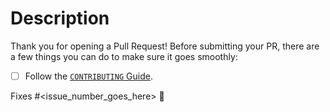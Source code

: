 # Description

Thank you for opening a Pull Request!
Before submitting your PR, there are a few things you can do to make sure it goes smoothly:

- [ ] Follow the [`CONTRIBUTING` Guide](https://github.com/a2aproject/a2a-samples/blob/main/CONTRIBUTING.md).

Fixes #<issue_number_goes_here> 🦕
